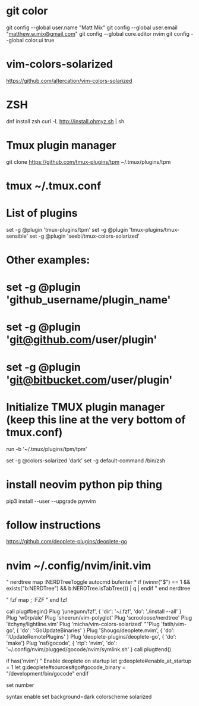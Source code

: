 # git color
git config --global user.name "Matt Mix"
git config --global user.email "matthew.w.mix@gmail.com"
git config --global core.editor nvim
git config --global color.ui true

# vim-colors-solarized
https://github.com/altercation/vim-colors-solarized

# ZSH
dnf install zsh
curl -L http://install.ohmyz.sh | sh

# Tmux plugin manager
git clone https://github.com/tmux-plugins/tpm ~/.tmux/plugins/tpm

# tmux ~/.tmux.conf
# List of plugins
set -g @plugin 'tmux-plugins/tpm'
set -g @plugin 'tmux-plugins/tmux-sensible'
set -g @plugin 'seebi/tmux-colors-solarized'

# Other examples:
# set -g @plugin 'github_username/plugin_name'
# set -g @plugin 'git@github.com/user/plugin'
# set -g @plugin 'git@bitbucket.com/user/plugin'

# Initialize TMUX plugin manager (keep this line at the very bottom of tmux.conf)
run -b '~/.tmux/plugins/tpm/tpm'

set -g @colors-solarized 'dark'
set -g default-command /bin/zsh

# install neovim python pip thing
pip3 install --user --upgrade pynvim

# follow instructions
https://github.com/deoplete-plugins/deoplete-go

# nvim ~/.config/nvim/init.vim
" nerdtree
map <C-o> :NERDTreeToggle<CR>
autocmd bufenter * if (winnr("$") == 1 && exists("b:NERDTree") && b:NERDTree.isTabTree()) | q | endif
" end nerdtree

" fzf
map ; :FZF<CR>
" end fzf

call plug#begin()
Plug 'junegunn/fzf', { 'dir': '~/.fzf', 'do': './install --all' }
Plug 'w0rp/ale'
Plug 'sheerun/vim-polyglot'
Plug 'scrooloose/nerdtree'
Plug 'itchyny/lightline.vim'
Plug 'micha/vim-colors-solarized'
""Plug 'fatih/vim-go', { 'do': ':GoUpdateBinaries' }
Plug 'Shougo/deoplete.nvim', { 'do': ':UpdateRemotePlugins' }
Plug 'deoplete-plugins/deoplete-go', { 'do': 'make'}
Plug 'nsf/gocode', { 'rtp': 'nvim', 'do': '~/.config/nvim/plugged/gocode/nvim/symlink.sh' }
call plug#end()

if has('nvim')
    " Enable deoplete on startup
    let g:deoplete#enable_at_startup = 1
    let g:deoplete#sources#go#gocode_binary = "/development/bin/gocode"
endif

set number

syntax enable
set background=dark
colorscheme solarized
